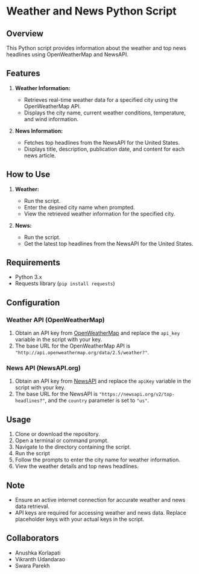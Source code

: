 
# Weather and News Python Script

## Overview

This Python script provides information about the weather and top news headlines using OpenWeatherMap and NewsAPI.

## Features

1. **Weather Information:**
   - Retrieves real-time weather data for a specified city using the OpenWeatherMap API.
   - Displays the city name, current weather conditions, temperature, and wind information.

2. **News Information:**
   - Fetches top headlines from the NewsAPI for the United States.
   - Displays title, description, publication date, and content for each news article.

## How to Use

1. **Weather:**
   - Run the script.
   - Enter the desired city name when prompted.
   - View the retrieved weather information for the specified city.

2. **News:**
   - Run the script.
   - Get the latest top headlines from the NewsAPI for the United States.

## Requirements

- Python 3.x
- Requests library (`pip install requests`)

## Configuration

### Weather API (OpenWeatherMap)

1. Obtain an API key from [OpenWeatherMap](https://openweathermap.org/) and replace the `api_key` variable in the script with your key.
2. The base URL for the OpenWeatherMap API is `"http://api.openweathermap.org/data/2.5/weather?"`.

### News API (NewsAPI.org)

1. Obtain an API key from [NewsAPI](https://newsapi.org/) and replace the `apiKey` variable in the script with your key.
2. The base URL for the NewsAPI is `"https://newsapi.org/v2/top-headlines?"`, and the `country` parameter is set to `"us"`.

## Usage

1. Clone or download the repository.
2. Open a terminal or command prompt.
3. Navigate to the directory containing the script.
4. Run the script
5. Follow the prompts to enter the city name for weather information.
6. View the weather details and top news headlines.

## Note

- Ensure an active internet connection for accurate weather and news data retrieval.
- API keys are required for accessing weather and news data. Replace placeholder keys with your actual keys in the script.

## Collaborators

- Anushka Korlapati
- Vikranth Udandarao
- Swara Parekh


